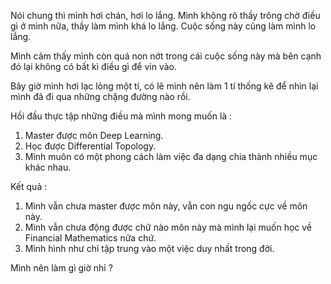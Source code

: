 Nói chung thì mình hơi chán, hơi lo lắng. Mình không rõ thầy trông chờ điều gì ở mình nữa, thầy làm mình khá lo lắng. Cuộc sống này cũng làm mình lo lắng.

Mình cảm thấy mình còn quá non nớt trong cái cuộc sống này mà bên cạnh đó lại không có bất kì điều gì để vin vào.

Bây giờ mình hơi lạc lỏng một tí, có lẽ mình nên làm 1 tí thống kê để nhìn lại mình đã đi qua những chặng đường nào rồi.

Hồi đầu thực tập những điều mà mình mong muốn là :

1. Master được môn Deep Learning.
2. Học được Differential Topology.
3. Mình muôn có một phong cách làm việc đa dạng chia thành nhiều mục khác nhau.

Kết quả :
1. Mình vẫn chưa master được môn này, vẫn con ngu ngốc cực về môn này.
2. Mình vẫn chưa động được chữ nào môn này mà mình lại muốn học về Financial Mathematics nữa chứ.
3. Mình hình như chỉ tập trung vào một việc duy nhất trong đời.

Mình nên làm gì giờ nhỉ ?